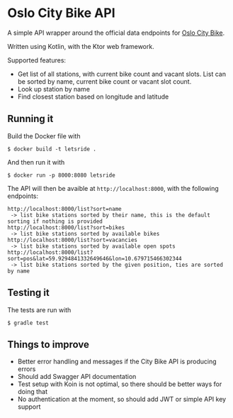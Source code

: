 # Oslo City Bike API

A simple API wrapper around the official data endpoints for [Oslo City Bike](https://oslobysykkel.no/apne-data/sanntid).

Written using Kotlin, with the Ktor web framework.

Supported features:
 - Get list of all stations, with current bike count and vacant slots. List can be sorted by name, current bike count or vacant slot count.
 - Look up station by name
 - Find closest station based on longitude and latitude

## Running it

Build the Docker file with
```
$ docker build -t letsride .
```

And then run it with 
```
$ docker run -p 8000:8080 letsride
```

The API will then be avaible at `http://localhost:8000`, with the following endpoints:
```
http://localhost:8000/list?sort=name
 -> list bike stations sorted by their name, this is the default sorting if nothing is provided
http://localhost:8000/list?sort=bikes
 -> list bike stations sorted by available bikes
http://localhost:8000/list?sort=vacancies
 -> list bike stations sorted by available open spots
http://localhost:8000/list?sort=pos&lat=59.9294841332649646&lon=10.679715466302344
 -> list bike stations sorted by the given position, ties are sorted by name
```

## Testing it

The tests are run with
```
$ gradle test
```

## Things to improve

- Better error handling and messages if the City Bike API is producing errors
- Should add Swagger API documentation
- Test setup with Koin is not optimal, so there should be better ways for doing that
- No authentication at the moment, so should add JWT or simple API key support
